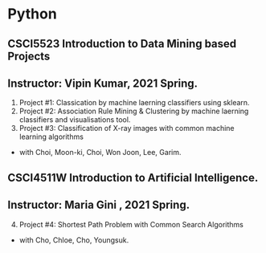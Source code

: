 # Python

## CSCI5523 Introduction to Data Mining based Projects
## Instructor: Vipin Kumar, 2021 Spring.

1. Project  #1: Classication by machine laerning classifiers using sklearn.
2. Project  #2: Association Rule Mining & Clustering by machine laerning classifiers and visualisations tool.
3. Project  #3: Classification of X-ray images with common machine learning algorithms 
  - with Choi, Moon-ki, Choi, Won Joon, Lee, Garim.

## CSCI4511W Introduction to Artificial Intelligence.
## Instructor: Maria Gini , 2021 Spring.
4. Project #4: Shortest Path Problem with Common Search Algorithms
  - with Cho, Chloe, Cho, Youngsuk.




